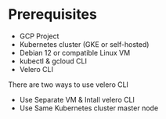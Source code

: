 # Prerequisites

- GCP Project
- Kubernetes cluster (GKE or self-hosted)
- Debian 12 or compatible Linux VM
- kubectl & gcloud CLI
- Velero CLI

There are two ways to use velero  CLI
- Use Separate VM & Intall velero CLI
- Use Same Kubernetes cluster master node
